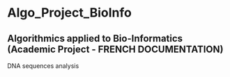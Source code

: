 # Algo_Project_BioInfo
## Algorithmics applied to Bio-Informatics (Academic Project - FRENCH DOCUMENTATION)

DNA sequences analysis


